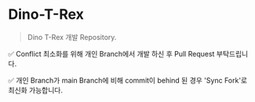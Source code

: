 # Dino-T-Rex
> Dino T-Rex 개발 Repository.

✅ Conflict 최소화를 위해 개인 Branch에서 개발 하신 후 Pull Request 부탁드립니다.
 
✅ 개인 Branch가 main Branch에 비해 commit이 behind 된 경우 'Sync Fork'로 최신화 가능합니다.
